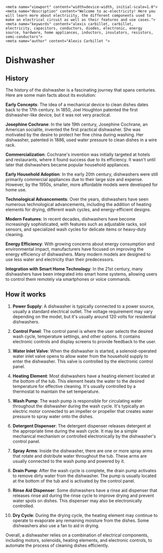     <meta name="viewport" content="width=device-width, initial-scale=1.0">
    <meta name="description" content="Welcome to ac-electricity! Here you will learn more about electricity, the different components used to make an electrical circuit as well as their features and use cases.">
    <meta name="keywords" content="alexis carbillet, carbillet, electricity, capacitors, conductors, diodes, electronic, energy source, hardware, home appliances, inductors, insulators, resistors, semi-conductors">
    <meta name="author" content="Alexis Carbillet ">
</head>

# Dishwasher

## History

The history of the dishwasher is a fascinating journey that spans centuries. Here are some main facts about its evolution:

**Early Concepts**: The idea of a mechanical device to clean dishes dates back to the 17th century. In 1850, Joel Houghton patented the first dishwasher-like device, but it was not very practical.

**Josephine Cochrane**: In the late 19th century, Josephine Cochrane, an American socialite, invented the first practical dishwasher. She was motivated by the desire to protect her fine china during washing. Her dishwasher, patented in 1886, used water pressure to clean dishes in a wire rack.

**Commercialization**: Cochrane's invention was initially targeted at hotels and restaurants, where it found success due to its efficiency. It wasn't until later that dishwashers became popular household appliances.

**Early Household Adoption**: In the early 20th century, dishwashers were still primarily commercial appliances due to their large size and expense. However, by the 1950s, smaller, more affordable models were developed for home use.

**Technological Advancements**: Over the years, dishwashers have seen numerous technological advancements, including the addition of heating elements for drying, different wash cycles, and energy-efficient designs.

**Modern Features**: In recent decades, dishwashers have become increasingly sophisticated, with features such as adjustable racks, soil sensors, and specialized wash cycles for delicate items or heavy-duty cleaning.

**Energy Efficiency**: With growing concerns about energy consumption and environmental impact, manufacturers have focused on improving the energy efficiency of dishwashers. Many modern models are designed to use less water and electricity than their predecessors.

**Integration with Smart Home Technology**: In the 21st century, many dishwashers have been integrated into smart home systems, allowing users to control them remotely via smartphones or voice commands.

## How it works

1. **Power Supply**: A dishwasher is typically connected to a power source, usually a standard electrical outlet. The voltage requirement may vary depending on the model, but it's usually around 120 volts for residential dishwashers.

2. **Control Panel**: The control panel is where the user selects the desired wash cycle, temperature settings, and other options. It contains electronic controls and display screens to provide feedback to the user.

3. **Water Inlet Valve**: When the dishwasher is started, a solenoid-operated water inlet valve opens to allow water from the household supply to enter the dishwasher. This valve is controlled by the electronic control panel.

4. **Heating Element**: Most dishwashers have a heating element located at the bottom of the tub. This element heats the water to the desired temperature for effective cleaning. It's usually controlled by a thermostat to maintain the set temperature.

5. **Wash Pump**: The wash pump is responsible for circulating water throughout the dishwasher during the wash cycle. It's typically an electric motor connected to an impeller or propeller that creates water pressure to spray water onto the dishes.

6. **Detergent Dispenser**: The detergent dispenser releases detergent at the appropriate time during the wash cycle. It may be a simple mechanical mechanism or controlled electronically by the dishwasher's control panel.

7. **Spray Arms**: Inside the dishwasher, there are one or more spray arms that rotate and distribute water throughout the tub. These arms are usually connected to the wash pump and powered by it.

8. **Drain Pump**: After the wash cycle is complete, the drain pump activates to remove dirty water from the dishwasher. The pump is usually located at the bottom of the tub and is activated by the control panel.

9. **Rinse Aid Dispenser**: Some dishwashers have a rinse aid dispenser that releases rinse aid during the rinse cycle to improve drying and prevent water spots on dishes. This dispenser may also be electronically controlled.

10. **Dry Cycle**: During the drying cycle, the heating element may continue to operate to evaporate any remaining moisture from the dishes. Some dishwashers also use a fan to aid in drying.

Overall, a dishwasher relies on a combination of electrical components, including motors, solenoids, heating elements, and electronic controls, to automate the process of cleaning dishes efficiently.
